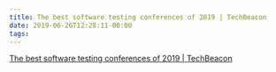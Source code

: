 ```yaml
---
title: The best software testing conferences of 2019 | TechBeacon
date: 2019-06-26T12:28:11-00:00
tags:
---
```


[The best software testing conferences of 2019 | TechBeacon](https://techbeacon.com/app-dev-testing/best-software-testing-conferences-2019)
